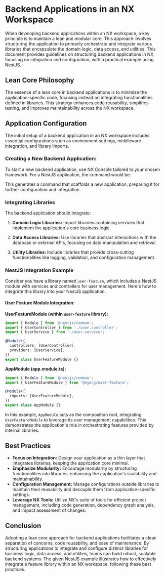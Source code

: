 # Backend Applications in an NX Workspace

When developing backend applications within an NX workspace, a key principle is to maintain a lean and modular core. This approach involves structuring the application to primarily orchestrate and integrate various libraries that encapsulate the domain logic, data access, and utilities. This document provides guidelines on structuring backend applications in NX, focusing on integration and configuration, with a practical example using NestJS.

## Lean Core Philosophy

The essence of a lean core in backend applications is to minimize the application-specific code, focusing instead on integrating functionalities defined in libraries. This strategy enhances code reusability, simplifies testing, and improves maintainability across the NX workspace.

## Application Configuration

The initial setup of a backend application in an NX workspace includes essential configurations such as environment settings, middleware integration, and library imports.

### Creating a New Backend Application:

To start a new backend application, use NX Console tailored to your chosen framework. For a NestJS application, the command would be:

This generates a command that scaffolds a new application, preparing it for further configuration and integration.

### Integrating Libraries

The backend application should integrate:

1. **Domain Logic Libraries:** Import libraries containing services that implement the application's core business logic.

2. **Data Access Libraries:** Use libraries that abstract interactions with the database or external APIs, focusing on data manipulation and retrieval.

3. **Utility Libraries:** Include libraries that provide cross-cutting functionalities like logging, validation, and configuration management.

### NestJS Integration Example

Consider you have a library named `user-feature`, which includes a NestJS module with services and controllers for user management. Here's how to integrate this library into your NestJS application.

#### User Feature Module Integration:

**UserFeatureModule (within `user-feature` library):**

```typescript
import { Module } from '@nestjs/common';
import { UserController } from './user.controller';
import { UserService } from './user.service';

@Module({
  controllers: [UserController],
  providers: [UserService],
})
export class UserFeatureModule {}
```

**AppModule (app.module.ts):**

```typescript
import { Module } from '@nestjs/common';
import { UserFeatureModule } from '@myorg/user-feature';

@Module({
  imports: [UserFeatureModule],
})
export class AppModule {}
```

In this example, `AppModule` acts as the composition root, integrating `UserFeatureModule` to leverage its user management capabilities. This demonstrates the application's role in orchestrating features provided by internal libraries.

## Best Practices

- **Focus on Integration:** Design your application as a thin layer that integrates libraries, keeping the application core minimal.
- **Emphasize Modularity:** Encourage modularity by structuring functionalities into libraries, enhancing the application's scalability and maintainability.
- **Configuration Management:** Manage configurations outside libraries to maintain their reusability and decouple them from application-specific settings.
- **Leverage NX Tools:** Utilize NX's suite of tools for efficient project management, including code generation, dependency graph analysis, and impact assessment of changes.

## Conclusion

Adopting a lean core approach for backend applications facilitates a clean separation of concerns, code reusability, and ease of maintenance. By structuring applications to integrate and configure distinct libraries for business logic, data access, and utilities, teams can build robust, scalable backend systems. The given NestJS example illustrates how to effectively integrate a feature library within an NX workspace, following these best practices.
